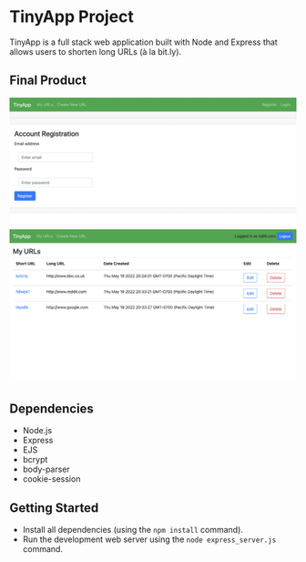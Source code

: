 # TinyApp Project

TinyApp is a full stack web application built with Node and Express that allows users to shorten long URLs (à la bit.ly).

## Final Product

!["Tinyapp registration page"](https://github.com/james-booker1/tinyapp/blob/main/docs/Registration-page.png?raw=true)
!["Tinyapp Urls index page"](https://github.com/james-booker1/tinyapp/blob/main/docs/URLS-page.png?raw=true)

## Dependencies

- Node.js
- Express
- EJS
- bcrypt
- body-parser
- cookie-session


## Getting Started

- Install all dependencies (using the `npm install` command).
- Run the development web server using the `node express_server.js` command.
